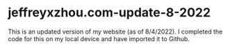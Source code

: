 # jeffreyxzhou.com-update-8-2022

This is an updated version of my website (as of 8/4/2022). I completed the code for this on my local device and have imported it to Github.
